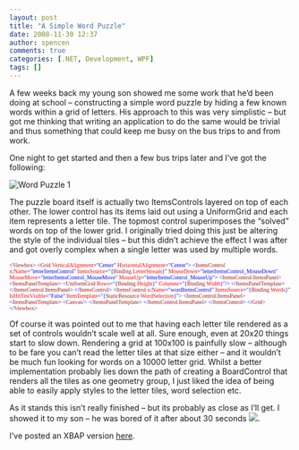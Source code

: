 ```yaml
---
layout: post
title: "A Simple Word Puzzle"
date: 2008-11-30 12:37
author: spencen
comments: true
categories: [.NET, Development, WPF]
tags: []
---
```



A few weeks back my young son showed me some work that he’d been doing at school – constructing a simple word puzzle by hiding a few known words within a grid of letters. His approach to this was very simplistic – but got me thinking that writing an application to do the same would be trivial and thus something that could keep me busy on the bus trips to and from work.
  

One night to get started and then a few bus trips later and I’ve got the following:
  

![Word Puzzle 1](/images/Word%20Puzzle%201_1.png "Word Puzzle 1") 
  

The puzzle board itself is actually two ItemsControls layered on top of each other. The lower control has its items laid out using a UniformGrid and each item represents a letter tile. The topmost control superimposes the “solved” words on top of the lower grid. I originally tried doing this just be altering the style of the individual tiles – but this didn’t achieve the effect I was after and got overly complex when a single letter was used by multiple words.
  

<font size="1"><font face="Verdana"><span style="color: rgb(163,21,21)">       </span><span style="color: rgb(0,0,255)">&lt;</span><span style="color: rgb(163,21,21)">Viewbox</span></font></font><font size="1"><font face="Verdana"><span style="color: rgb(0,0,255)">&gt;
</span><span style="color: rgb(163,21,21)">            </span><span style="color: rgb(0,0,255)">&lt;</span><span style="color: rgb(163,21,21)">Grid</span><span style="color: rgb(255,0,0)"> VerticalAlignment</span><span style="color: rgb(0,0,255)">=&quot;Center&quot;</span><span style="color: rgb(255,0,0)"> HorizontalAlignment</span></font></font><font size="1"><font face="Verdana"><span style="color: rgb(0,0,255)">=&quot;Center&quot;&gt;
</span><span style="color: rgb(163,21,21)">                </span><span style="color: rgb(0,0,255)">&lt;</span><span style="color: rgb(163,21,21)">ItemsControl</span><span style="color: rgb(255,0,0)"> x</span><span style="color: rgb(0,0,255)">:</span><span style="color: rgb(255,0,0)">Name</span><span style="color: rgb(0,0,255)">=&quot;letterItemsControl&quot;</span>
<span style="color: rgb(255,0,0)"> ItemsSource</span><span style="color: rgb(0,0,255)">=&quot;{</span><span style="color: rgb(163,21,21)">Binding</span><span style="color: rgb(255,0,0)"> LetterStream</span><span style="color: rgb(0,0,255)">}&quot;</span>
<span style="color: rgb(255,0,0)"> MouseDown</span></font></font><font size="1"><font face="Verdana"><span style="color: rgb(0,0,255)">=&quot;letterItemsControl_MouseDown&quot;
</span>                             <span style="color: rgb(255,0,0)"> MouseMove</span></font></font><font size="1"><font face="Verdana"><span style="color: rgb(0,0,255)">=&quot;letterItemsControl_MouseMove&quot;
</span>                             <span style="color: rgb(255,0,0)"> MouseUp</span></font></font><font size="1"><font face="Verdana"><span style="color: rgb(0,0,255)">=&quot;letterItemsControl_MouseUp&quot;&gt;
</span><span style="color: rgb(163,21,21)">                    </span><span style="color: rgb(0,0,255)">&lt;</span><span style="color: rgb(163,21,21)">ItemsControl.ItemsPanel</span></font></font><font size="1"><font face="Verdana"><span style="color: rgb(0,0,255)">&gt;
</span><span style="color: rgb(163,21,21)">                        </span><span style="color: rgb(0,0,255)">&lt;</span><span style="color: rgb(163,21,21)">ItemsPanelTemplate</span></font></font><font size="1"><font face="Verdana"><span style="color: rgb(0,0,255)">&gt;
</span><span style="color: rgb(163,21,21)">                            </span><span style="color: rgb(0,0,255)">&lt;</span><span style="color: rgb(163,21,21)">UniformGrid</span><span style="color: rgb(255,0,0)"> Rows</span><span style="color: rgb(0,0,255)">=&quot;{</span><span style="color: rgb(163,21,21)">Binding</span><span style="color: rgb(255,0,0)"> Height</span><span style="color: rgb(0,0,255)">}&quot;</span><span style="color: rgb(255,0,0)"> Columns</span><span style="color: rgb(0,0,255)">=&quot;{</span><span style="color: rgb(163,21,21)">Binding</span><span style="color: rgb(255,0,0)"> Width</span></font></font><font size="1"><font face="Verdana"><span style="color: rgb(0,0,255)">}&quot;/&gt;
</span><span style="color: rgb(163,21,21)">                        </span><span style="color: rgb(0,0,255)">&lt;/</span><span style="color: rgb(163,21,21)">ItemsPanelTemplate</span></font></font><font size="1"><font face="Verdana"><span style="color: rgb(0,0,255)">&gt;
</span><span style="color: rgb(163,21,21)">                    </span><span style="color: rgb(0,0,255)">&lt;/</span><span style="color: rgb(163,21,21)">ItemsControl.ItemsPanel</span></font></font><font size="1"><font face="Verdana"><span style="color: rgb(0,0,255)">&gt;
</span><span style="color: rgb(163,21,21)">                </span><span style="color: rgb(0,0,255)">&lt;/</span><span style="color: rgb(163,21,21)">ItemsControl</span></font></font><font size="1"><font face="Verdana"><span style="color: rgb(0,0,255)">&gt;
</span><span style="color: rgb(163,21,21)">                </span><span style="color: rgb(0,0,255)">&lt;</span><span style="color: rgb(163,21,21)">ItemsControl</span><span style="color: rgb(255,0,0)"> x</span><span style="color: rgb(0,0,255)">:</span><span style="color: rgb(255,0,0)">Name</span><span style="color: rgb(0,0,255)">=&quot;wordItemsControl&quot;</span><span style="color: rgb(255,0,0)"> ItemsSource</span><span style="color: rgb(0,0,255)">=&quot;{</span><span style="color: rgb(163,21,21)">Binding</span><span style="color: rgb(255,0,0)"> Words</span><span style="color: rgb(0,0,255)">}&quot;</span>
<span style="color: rgb(255,0,0)"> IsHitTestVisible</span></font></font><font size="1"><font face="Verdana"><span style="color: rgb(0,0,255)">=&quot;False&quot;
</span>                             <span style="color: rgb(255,0,0)"> ItemTemplate</span><span style="color: rgb(0,0,255)">=&quot;{</span><span style="color: rgb(163,21,21)">StaticResource</span><span style="color: rgb(255,0,0)"> WordSelection</span></font></font><font size="1"><font face="Verdana"><span style="color: rgb(0,0,255)">}&quot;&gt;
</span><span style="color: rgb(163,21,21)">                    </span><span style="color: rgb(0,0,255)">&lt;</span><span style="color: rgb(163,21,21)">ItemsControl.ItemsPanel</span></font></font><font size="1"><font face="Verdana"><span style="color: rgb(0,0,255)">&gt;
</span><span style="color: rgb(163,21,21)">                        </span><span style="color: rgb(0,0,255)">&lt;</span><span style="color: rgb(163,21,21)">ItemsPanelTemplate</span></font></font><font size="1"><font face="Verdana"><span style="color: rgb(0,0,255)">&gt;
</span><span style="color: rgb(163,21,21)">                            </span><span style="color: rgb(0,0,255)">&lt;</span><span style="color: rgb(163,21,21)">Canvas</span></font></font><font size="1"><font face="Verdana"><span style="color: rgb(0,0,255)">/&gt;
</span><span style="color: rgb(163,21,21)">                        </span><span style="color: rgb(0,0,255)">&lt;/</span><span style="color: rgb(163,21,21)">ItemsPanelTemplate</span></font></font><font size="1"><font face="Verdana"><span style="color: rgb(0,0,255)">&gt;
</span><span style="color: rgb(163,21,21)">                    </span><span style="color: rgb(0,0,255)">&lt;/</span><span style="color: rgb(163,21,21)">ItemsControl.ItemsPanel</span></font></font><font size="1"><font face="Verdana"><span style="color: rgb(0,0,255)">&gt;
</span><span style="color: rgb(163,21,21)">                </span><span style="color: rgb(0,0,255)">&lt;/</span><span style="color: rgb(163,21,21)">ItemsControl</span></font></font><font size="1"><font face="Verdana"><span style="color: rgb(0,0,255)">&gt;
</span><span style="color: rgb(163,21,21)">            </span><span style="color: rgb(0,0,255)">&lt;/</span><span style="color: rgb(163,21,21)">Grid</span></font></font><font size="1"><font face="Verdana"><span style="color: rgb(0,0,255)">&gt;
</span><span style="color: rgb(163,21,21)">        </span><span style="color: rgb(0,0,255)">&lt;/</span><span style="color: rgb(163,21,21)">Viewbox</span><span style="color: rgb(0,0,255)">&gt;</span></font></font>

<a href="http://11011.net/software/vspaste"></a>


Of course it was pointed out to me that having each letter tile rendered as a set of controls wouldn’t scale well at all. Sure enough, even at 20x20 things start to slow down. Rendering a grid at 100x100 is painfully slow – although to be fare you can’t read the letter tiles at that size either – and it wouldn’t be much fun looking for words on a 10000 letter grid. Whilst a better implementation probably lies down the path of creating a BoardControl that renders all the tiles as one geometry group, I just liked the idea of being able to easily apply styles to the letter tiles, word selection etc.



As it stands this isn’t really finished – but its probably as close as I’ll get. I showed it to my son – he was bored of it after about 30 seconds ![](http://blog.spencen.com/emoticons/sad.png).



I’ve posted an XBAP version <a href="http://www.spencen.com/Alphabet/AlphabetXBap.xbap" target="_blank">here</a>.


